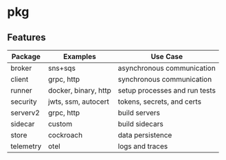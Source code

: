 # pkg

## Features

| Package   | Examples             | Use Case                      |
| --------- | -------------------- | ----------------------------- |
| broker    | sns+sqs              | asynchronous communication    |
| client    | grpc, http           | synchronous communication     |
| runner    | docker, binary, http | setup processes and run tests |
| security  | jwts, ssm, autocert  | tokens, secrets, and certs    |
| serverv2  | grpc, http           | build servers                 |
| sidecar   | custom               | build sidecars                |
| store     | cockroach            | data persistence              |
| telemetry | otel                 | logs and traces               |
